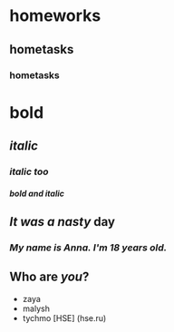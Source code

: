 # homeworks
## hometasks
### hometasks
# **bold**
## *italic*
### _italic too_
#### ***bold and italic***
## _It was_ *a* ***nasty*** **day**
### ***My name is Anna.*** *I'm 18 years old.*
## **Who are _you_?**
- zaya 
- malysh 
- tychmo
[HSE] (hse.ru)
